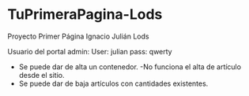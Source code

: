 # TuPrimeraPagina-Lods
Proyecto Primer Página Ignacio Julián Lods

Usuario del portal admin:
User: julian
pass: qwerty

- Se puede dar de alta un contenedor.
-No funciona el alta de artículo desde el sitio.
- Se puede dar de baja artículos con cantidades existentes.
